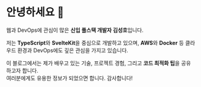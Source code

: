 # 안녕하세요 👋

웹과 DevOps에 관심이 많은 **신입 풀스택 개발자 김성호**입니다.

저는 **TypeScript**와 **SvelteKit**을 중심으로 개발하고 있으며, **AWS**와 **Docker** 등 클라우드 환경과 DevOps에도 깊은 관심을 가지고 있습니다.

이 블로그에서는 제가 배우고 있는 기술, 프로젝트 경험, 그리고 **코드 최적화 팁**을 공유하고자 합니다.  
여러분에게도 유용한 정보가 되었으면 합니다. 감사합니다!



